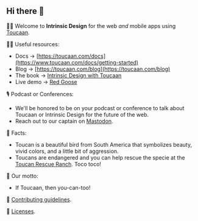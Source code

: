 ## Hi there 👋

🙋‍♀️ Welcome to **Intrinsic Design** for the web _and_ mobile apps using [Toucaan](https://toucaan.com). 

👩‍💻 Useful resources:

- Docs → [https://toucaan.com/docs](https://www.toucaan.com/docs/getting-started)
- Blog → [https://toucaan.com/blog](https://toucaan.com/blog)
- The book → [Intrinsic Design with Toucaan](https://bubblin.io/cover/the-toucaan-framework-by-marvin-danig#frontmatter)
- Live demo → [Red Goose](https://goose.red)


🎙 Podcast or Conferences:

- We'll be honored to be on your podcast or conference to talk about Toucaan or Intrinsic Design for the future of the web. 
- Reach out to our captain on [Mastodon](https://mastodon.social/@marvindanig). 


📌 Facts:
- Toucan is a beautiful bird from South America that symbolizes beauty, vivid colors, and a little bit of aggression.
- Toucans are endangered and you can help rescue the specie at the [Toucan Rescue Ranch](https://toucanrescueranch.org). Toco toco!


🗿 Our motto:
- If Toucaan, then you-can-too!

🌈 [Contributing guidelines](https://github.com/Toucaan/toucaan/blob/master/CONTRIBUTING.md).

📌 [Licenses](https://github.com/Toucaan/toucaan/blob/master/LICENSE.md).



